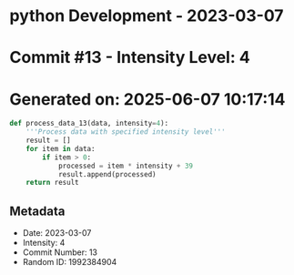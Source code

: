 ﻿# python Development - 2023-03-07
# Commit #13 - Intensity Level: 4
# Generated on: 2025-06-07 10:17:14
```python
def process_data_13(data, intensity=4):
    '''Process data with specified intensity level'''
    result = []
    for item in data:
        if item > 0:
            processed = item * intensity + 39
            result.append(processed)
    return result
```
## Metadata
- Date: 2023-03-07
- Intensity: 4
- Commit Number: 13
- Random ID: 1992384904

